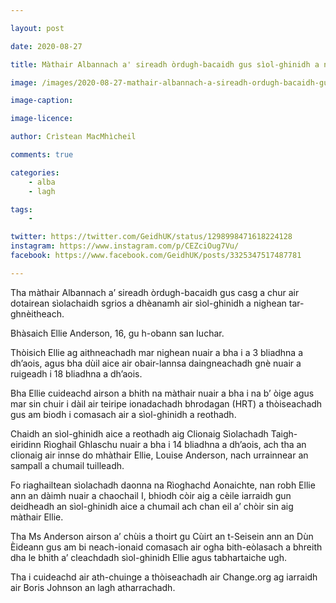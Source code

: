 ```yaml
---

layout: post

date: 2020-08-27

title: Màthair Albannach a' sireadh òrdugh-bacaidh gus sìol-ghinidh a nighean tar-ghnèitheach a shàbhaladh

image: /images/2020-08-27-mathair-albannach-a-sireadh-ordugh-bacaidh-gus-siol-ghinidh-a-nighean-tar-ghneitheach-a-shabhaladh.jpg

image-caption:

image-licence:

author: Crìstean MacMhìcheil

comments: true

categories:
    - alba
    - lagh

tags:
    -

twitter: https://twitter.com/GeidhUK/status/1298998471618224128
instagram: https://www.instagram.com/p/CEZciOug7Vu/
facebook: https://www.facebook.com/GeidhUK/posts/3325347517487781

---
```

Tha màthair Albannach a’ sireadh òrdugh-bacaidh gus casg a chur air dotairean sìolachaidh sgrios a dhèanamh air sìol-ghinidh a nighean tar-ghnèitheach.

<!--more-->

Bhàsaich Ellie Anderson, 16, gu h-obann san Iuchar.

Thòisich Ellie ag aithneachadh mar nighean nuair a bha i a 3 bliadhna a dh’aois, agus bha dùil aice air obair-lannsa daingneachadh gnè nuair a ruigeadh i 18 bliadhna a dh’aois.

Bha Ellie cuideachd airson a bhith na màthair nuair a bha i na b’ òige agus mar sin chuir i dàil air teiripe ionadachadh bhrodagan (HRT) a thòiseachadh gus am biodh i comasach air a sìol-ghinidh a reothadh.

Chaidh an sìol-ghinidh aice a reothadh aig Clionaig Sìolachadh Taigh-eiridinn Rìoghail Ghlaschu nuair a bha i 14 bliadhna a dh’aois, ach tha an clionaig air innse do mhàthair Ellie, Louise Anderson, nach urrainnear an sampall a chumail tuilleadh.

Fo riaghailtean sìolachadh daonna na Rìoghachd Aonaichte, nan robh Ellie ann an dàimh nuair a chaochail I, bhiodh còir aig a cèile iarraidh gun deidheadh an sìol-ghinidh aice a chumail ach chan eil a’ chòir sin aig màthair Ellie.

Tha Ms Anderson airson a’ chùis a thoirt gu Cùirt an t-Seisein ann an Dùn Èideann gus am bi neach-ionaid comasach air ogha bith-eòlasach a bhreith dha le bhith a’ cleachdadh sìol-ghinidh Ellie agus tabhartaiche ugh.

Tha i cuideachd air ath-chuinge a thòiseachadh air Change.org ag iarraidh air Boris Johnson an lagh atharrachadh.
